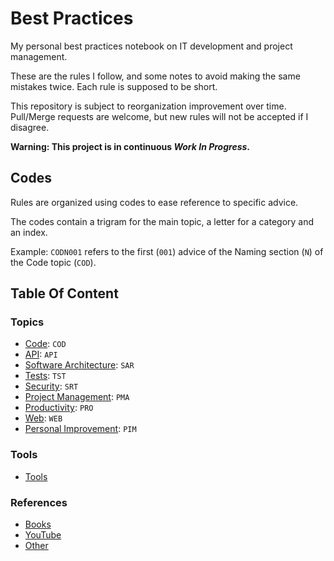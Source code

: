 # Best Practices

My personal best practices notebook on IT development and project management.

These are the rules I follow, and some notes to avoid making the same mistakes twice. Each rule is supposed to be short.

This repository is subject to reorganization improvement over time. Pull/Merge requests are welcome, but new rules will not be accepted if I disagree.

__Warning: This project is in continuous _Work In Progress_.__

## Codes

Rules are organized using codes to ease reference to specific advice.

The codes contain a trigram for the main topic, a letter for a category and an index.

Example: `CODN001` refers to the first (`001`) advice of the Naming section (`N`) of the Code topic (`COD`).

## Table Of Content

### Topics

- [Code](topics/code.md): `COD`
- [API](topics/api.md): `API`
- [Software Architecture](topics/software_architecture.md): `SAR`
- [Tests](topics/tests.md): `TST`
- [Security](topics/security.md): `SRT`
- [Project Management](topics/project_management.md): `PMA`
- [Productivity](topics/productivity.md): `PRO`
- [Web](topics/web.md): `WEB`
- [Personal Improvement](topics/personal_improvement.md): `PIM`

### Tools

- [Tools](tools/tools.md)

### References

- [Books](references/books.md)
- [YouTube](references/youtube.md)
- [Other](references/other.md)
